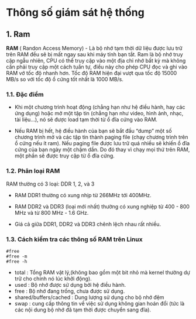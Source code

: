 # Thông số giám sát hệ thống



## 1. Ram

**RAM** ( Randon Access Memory) - Là bộ nhớ tạm thời dữ liệu được lưu trữ trên RAM đều sẽ bị mất ngay sau khi máy tính bạn tắt. Ram là bộ nhớ truy cập ngẫu nhiên, CPU có thể truy cập vào một địa chỉ nhớ bất kỳ mà không cần phải truy cập một cách tuần tự, điều này cho phép CPU đọc và ghi vào RAM vớ tốc độ nhanh hơn. Tốc độ RAM hiện đại vượt qua tốc độ 15000 MB/s so với tốc độ ổ cứng tốt nhất là 1000 MB/s.

### 1.1. Đặc điểm

- Khi một chương trình hoạt động (chẳng hạn như hệ điều hành, hay các ứng dụng) hoặc mở một tập tin (chẳng hạn như video, hình ảnh, nhạc, tài liệu...), nó sẽ được load tạm thời từ ổ đĩa cứng vào RAM.

- Nếu RAM bị hết, hệ điều hành của bạn sẽ bắt đầu “dump” một số chương trình mở và các tập tin thành paging file (chạy chương trình trên ổ cứng nếu ít ram). Nếu paging file được lưu trữ quá nhiều sẽ khiến ổ đĩa cứng của bạn ngày một chậm dần. Do đó thay vì chạy mọi thứ trên RAM, một phần sẽ được truy cập từ ổ đĩa cứng.

### 1.2. Phân loại RAM

RAM thường có 3 loại: DDR 1, 2, và 3

- RAM DDR1 thường có xung nhịp từ 266MHz tới 400MHz.

- RAM DDR2 và DDR3 (loại mới nhất) thường có xung nghiệp từ 400 - 800 MHz và từ 800 MHz - 1.6 GHz.

- Giá cả giữa DDR1, DDR2 và DDR3 chênh lệch nhau rất nhiều.

### 1.3. Cách kiểm tra các thông số RAM trên Linux
```
#free
#free -m
#free -h
```

- total : Tổng RAM vật lý,(không bao gồm một bit nhỏ mà kernel thường dự trữ cho chính nó lúc khởi động).
- used : Bộ nhớ được sử dụng bởi hệ điều hành.
- free : Bộ nhớ đang trống, chưa được sử dụng.
- shared/buffers/cached : Dung lượng sử dụng cho bộ nhớ đệm
- swap : cung cấp thông tin về việc sử dụng không gian hoán đổi (tức là các nội dung bộ nhớ đã tạm thời được chuyển sang đĩa).
